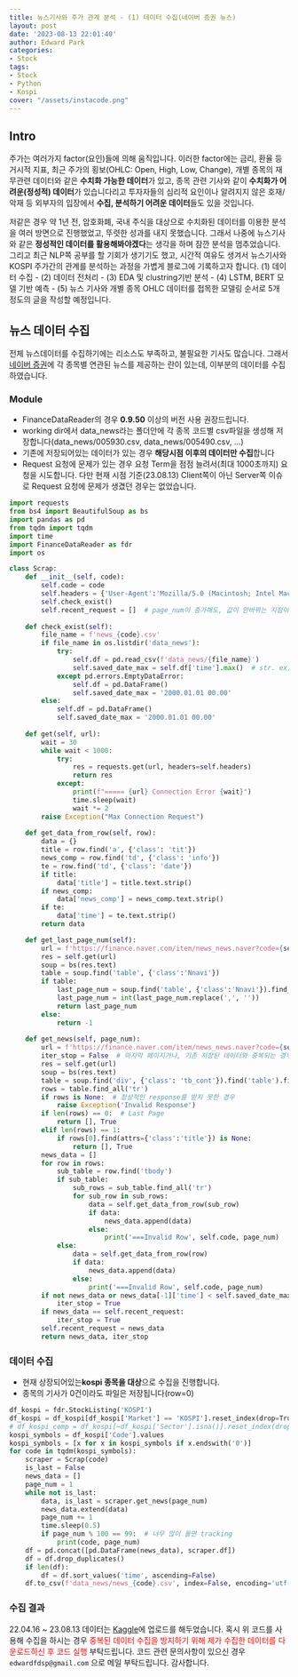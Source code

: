 ```yaml
---
title: 뉴스기사와 주가 관계 분석 - (1) 데이터 수집(네이버 증권 뉴스)
layout: post
date: '2023-08-13 22:01:40'
author: Edward Park
categories:
- Stock
tags:
- Stock
- Python
- Kospi
cover: "/assets/instacode.png"
---
```


## Intro
주가는 여러가지 factor(요인)들에 의해 움직입니다. 이러한 factor에는 금리, 환율 등 거시적 지표, 최근 주가의 횡보(OHLC: Open, High, Low, Change), 개별 종목의 재무관련 데이터와 같은 **수치화 가능한 데이터**가 있고, 종목 관련 기사와 같이 **수치화가 어려운(정성적) 데이터**가 있습니다리고 투자자들의 심리적 요인이나 알려지지 않은 호재/악재 등 외부자의 입장에서 **수집, 분석하기 어려운 데이터**들도 있을 것입니다.

저같은 경우 약 1년 전, 암호화폐, 국내 주식을 대상으로 수치화된 데이터를 이용한 분석을 여러 방면으로 진행했었고, 뚜렷한 성과를 내지 못했습니다. 그래서 나중에 뉴스기사와 같은 **정성적인 데이터를 활용해봐야겠다**는 생각을 하며 잠깐 분석을 멈추었습니다.
그리고 최근 NLP쪽 공부를 할 기회가 생기기도 했고, 시간적 여유도 생겨서 뉴스기사와 KOSPI 주가간의 관계를 분석하는 과정을 가볍게 블로그에 기록하고자 합니다.  (1) 데이터 수집 - (2) 데이터 전처리 - (3) EDA 및 clustring기반 분석 - (4) LSTM, BERT 모델 기반 예측 - (5) 뉴스 기사와 개별 종목 OHLC 데이터를 접목한 모델링 순서로 5개 정도의 글을 작성할 예정입니다.

## 뉴스 데이터 수집
전체 뉴스데이터를 수집하기에는 리소스도 부족하고, 불필요한 기사도 많습니다. 그래서 [네이버 증권](https://finance.naver.com/item/news.naver?code=005930)에 각 종목별 연관된 뉴스를 제공하는 란이 있는데, 이부분의 데이터를 수집하였습니다.

### Module
- FinanceDataReader의 경우 **0.9.50** 이상의 버전 사용 권장드립니다.
- working dir에서 data_news라는 폴더안에 각 종목 코드별 csv파일을 생성해 저장합니다(data_news/005930.csv, data_news/005490.csv, ...)
- 기존에 저장되어있는 데이터가 있는 경우 **해당시점 이후의 데이터만 수집**합니다
- Request 요청에 문제가 있는 경우 요청 Term을 점점 늘려서(최대 1000초까지) 요청을 시도합니다. 다만 현재 시점 기준(23.08.13) Client쪽이 아닌 Server쪽 이슈로 Request 요청에 문제가 생겼던 경우는 없었습니다.

```Python
import requests
from bs4 import BeautifulSoup as bs
import pandas as pd
from tqdm import tqdm
import time
import FinanceDataReader as fdr
import os

class Scrap:
    def __init__(self, code):
        self.code = code
        self.headers = {'User-Agent':'Mozilla/5.0 (Macintosh; Intel Mac OS X 10_15_7) AppleWebKit/537.36 (KHTML, like Gecko) Chrome/104.0.5112.79 Safari/537.36'}
        self.check_exist()
        self.recent_request = []  # page_num이 증가해도, 값이 안바뀌는 지점이 있음
        
    def check_exist(self):
        file_name = f'news_{code}.csv'
        if file_name in os.listdir('data_news'):
            try:
                self.df = pd.read_csv(f'data_news/{file_name}')
                self.saved_date_max = self.df['time'].max()  # str. ex) '2023.04.17 17:56'
            except pd.errors.EmptyDataError:
                self.df = pd.DataFrame()
                self.saved_date_max = '2000.01.01 00.00'
        else:
            self.df = pd.DataFrame()
            self.saved_date_max = '2000.01.01 00.00'
            
    def get(self, url):
        wait = 30
        while wait < 1000:
            try:
                res = requests.get(url, headers=self.headers)
                return res
            except:
                print(f"===== {url} Connection Error {wait}")
                time.sleep(wait)
                wait *= 2
        raise Exception("Max Connection Request")
        
    def get_data_from_row(self, row):
        data = {}
        title = row.find('a', {'class': 'tit'})
        news_comp = row.find('td', {'class': 'info'})
        te = row.find('td', {'class': 'date'})
        if title:
            data['title'] = title.text.strip()
        if news_comp:
            data['news_comp'] = news_comp.text.strip()
        if te:
            data['time'] = te.text.strip()
        return data

    def get_last_page_num(self):
        url = f'https://finance.naver.com/item/news_news.naver?code={self.code}&page=10000'
        res = self.get(url)
        soup = bs(res.text)
        table = soup.find('table', {'class':'Nnavi'})
        if table:
            last_page_num = soup.find('table', {'class':'Nnavi'}).find_all('a')[-1].text
            last_page_num = int(last_page_num.replace(',', ''))
            return last_page_num
        else:
            return -1
    
    def get_news(self, page_num):
        url = f'https://finance.naver.com/item/news_news.naver?code={self.code}&page={page_num}'
        iter_stop = False  # 마지막 페이지거나, 기존 저장된 데이터와 중복되는 경우 iter_stop = True
        res = self.get(url)
        soup = bs(res.text)
        table = soup.find('div', {'class': 'tb_cont'}).find('table').find('tbody')
        rows = table.find_all('tr')
        if rows is None:  # 정상적인 response를 받지 못한 경우
            raise Exception('Invalid Response')
        if len(rows) == 0:  # Last Page
            return [], True
        elif len(rows) == 1:
            if rows[0].find(attrs={'class':'title'}) is None:
                return [], True
        news_data = []
        for row in rows:
            sub_table = row.find('tbody')
            if sub_table:
                sub_rows = sub_table.find_all('tr')
                for sub_row in sub_rows:
                    data = self.get_data_from_row(sub_row)
                    if data:
                        news_data.append(data)
                    else:
                        print('===Invalid Row', self.code, page_num)
            else:
                data = self.get_data_from_row(row)
                if data:
                    news_data.append(data)
                else:
                    print('===Invalid Row', self.code, page_num)
        if not news_data or news_data[-1]['time'] < self.saved_date_max:
            iter_stop = True
        if news_data == self.recent_request:
            iter_stop = True
        self.recent_request = news_data
        return news_data, iter_stop
```
### 데이터 수집
- 현재 상장되어있는**kospi 종목을 대상**으로 수집을 진행합니다.
- 종목의 기사가 0건이라도 파일은 저장됩니다(row=0)


```Python
df_kospi = fdr.StockListing('KOSPI')
df_kospi = df_kospi[df_kospi['Market'] == 'KOSPI'].reset_index(drop=True)
# df_kospi_comp = df_kospi[~df_kospi['Sector'].isna()].reset_index(drop=True)
kospi_symbols = df_kospi['Code'].values
kospi_symbols = [x for x in kospi_symbols if x.endswith('0')]
for code in tqdm(kospi_symbols):
    scraper = Scrap(code)
    is_last = False
    news_data = []
    page_num = 1
    while not is_last:
        data, is_last = scraper.get_news(page_num)
        news_data.extend(data)
        page_num += 1
        time.sleep(0.5)
        if page_num % 100 == 99:  # 너무 많이 돌면 tracking
            print(code, page_num)
    df = pd.concat([pd.DataFrame(news_data), scraper.df])
    df = df.drop_duplicates()
    if len(df):
        df = df.sort_values('time', ascending=False)
    df.to_csv(f'data_news/news_{code}.csv', index=False, encoding='utf-8-sig')
```

### 수집 결과
22.04.16 ~ 23.08.13 데이터는 [Kaggle](https://www.kaggle.com/datasets/park123/korean-news-title-datafrom-naver-stock)에 업로드를 해두었습니다. 혹시 위 코드를 사용해 수집을 하시는 경우 <font color="red">중복된 데이터 수집을 방지하기 위해 제가 수집한 데이터를 다운로드하신 후 코드 실행</font> 부탁드립니다.
코드 관련 문의사항이 있으신 경우 `edwardfdsp@gmail.com` 으로 메일 부탁드립니다. 감사합니다.
